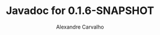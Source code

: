 ---
title: Javadoc for 0.1.6-SNAPSHOT
author: Alexandre Carvalho
menu_title: 0.1.6-SNAPSHOT
category: javadoc_docs
layout: iframe
iframe_url: /docs/0.1.6-SNAPSHOT/site/apidocs/index.html
order: 2
---